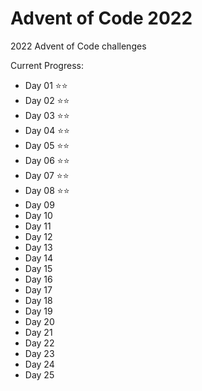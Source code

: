 # Advent of Code 2022

2022 Advent of Code challenges

Current Progress:

- Day 01 ⭐⭐
- Day 02 ⭐⭐
- Day 03 ⭐⭐
- Day 04 ⭐⭐
- Day 05 ⭐⭐
- Day 06 ⭐⭐
- Day 07 ⭐⭐
- Day 08 ⭐⭐
- Day 09
- Day 10
- Day 11
- Day 12
- Day 13
- Day 14
- Day 15
- Day 16
- Day 17
- Day 18
- Day 19
- Day 20
- Day 21
- Day 22
- Day 23
- Day 24
- Day 25
